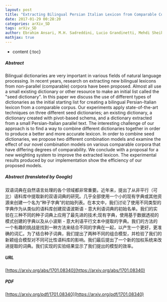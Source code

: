 ```yaml
---
layout: post
title: "Extracting Bilingual Persian Italian Lexicon from Comparable Corpora Using Different Types of Seed Dictionaries"
date: 2017-01-29 00:28:20
categories: arXiv_SD
tags: arXiv_SD
author: Ebrahim Ansari, M.H. Sadreddini, Lucio Grandinetti, Mehdi Sheikhalishahi
mathjax: true
---
```


* content
{:toc}

##### Abstract
Bilingual dictionaries are very important in various fields of natural language processing. In recent years, research on extracting new bilingual lexicons from non-parallel (comparable) corpora have been proposed. Almost all use a small existing dictionary or other resource to make an initial list called the "seed dictionary". In this paper we discuss the use of different types of dictionaries as the initial starting list for creating a bilingual Persian-Italian lexicon from a comparable corpus. Our experiments apply state-of-the-art techniques on three different seed dictionaries; an existing dictionary, a dictionary created with pivot-based schema, and a dictionary extracted from a small Persian-Italian parallel text. The interesting challenge of our approach is to find a way to combine different dictionaries together in order to produce a better and more accurate lexicon. In order to combine seed dictionaries, we propose two different combination models and examine the effect of our novel combination models on various comparable corpora that have differing degrees of comparability. We conclude with a proposal for a new weighting system to improve the extracted lexicon. The experimental results produced by our implementation show the efficiency of our proposed models.

##### Abstract (translated by Google)
双语词典在自然语言处理的各个领域都非常重要。近年来，提出了从非平行（可比）语料库中提取新的双语词典的研究。几乎全部使用一个小的现有字典或其他资源来创建一个名为“种子字典”的初始列表。在本文中，我们讨论了使用不同类型的字典作为从类似的语料库创建双语波斯语 - 意大利语词典的初始名单。我们的实验在三种不同的种子词典上应用了最先进的技术;现有字典，使用基于数据透视的模式创建的字典以及从小波斯 - 意大利语平行文本中提取的字典。我们的方法的一个有趣的挑战是找到一种方法来结合不同的字典在一起，以产生一个更好，更准确的词汇。为了结合种子词典，我们提出了两种不同的组合模型，并检验了我们的新颖组合模型对不同可比性语料库的影响。我们最后提出了一个新的加权系统来改进提取的词典。我们实现的实验结果显示了我们提出的模型的效率。

##### URL
[https://arxiv.org/abs/1701.08340](https://arxiv.org/abs/1701.08340)

##### PDF
[https://arxiv.org/pdf/1701.08340](https://arxiv.org/pdf/1701.08340)

